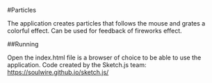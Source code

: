 #Particles

The application creates particles that follows the mouse and grates a colorful effect. Can be used for feedback of fireworks effect. 

##Running

Open the index.html file is a browser of choice to be able to use the application. 
Code created by the Sketch.js team:
https://soulwire.github.io/sketch.js/


